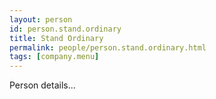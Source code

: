 ```yaml
---
layout: person
id: person.stand.ordinary
title: Stand Ordinary
permalink: people/person.stand.ordinary.html
tags: [company.menu]
---
```


Person details...